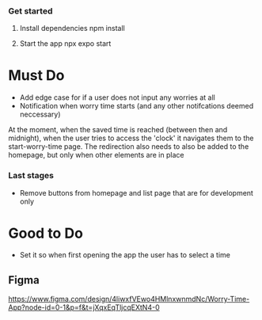 ### Get started

1. Install dependencies
   npm install

2. Start the app
   npx expo start

# Must Do

- Add edge case for if a user does not input any worries at all
- Notification when worry time starts (and any other notifcations deemed neccessary)

At the moment, when the saved time is reached (between then and midnight), when the user tries to access the 'clock' it navigates them to the start-worry-time page.
The redirection also needs to also be added to the homepage, but only when other elements are in place

### Last stages
- Remove buttons from homepage and list page that are for development only

# Good to Do

- Set it so when first opening the app the user has to select a time

## Figma
https://www.figma.com/design/4liwxfVEwo4HMlnxwnmdNc/Worry-Time-App?node-id=0-1&p=f&t=jXqxEqTljcqEXtN4-0